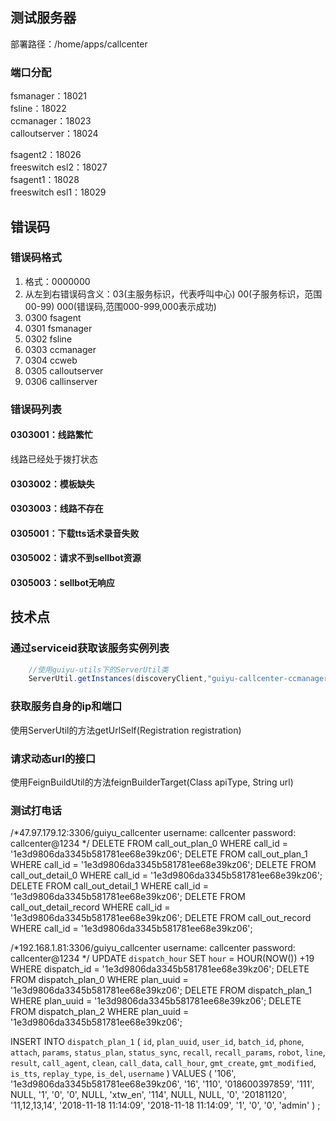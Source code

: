 ## 测试服务器 ##
部署路径：/home/apps/callcenter

### 端口分配 ###    
fsmanager：18021    
fsline：18022   
ccmanager：18023    
calloutserver：18024    

fsagent2：18026    
freeswitch esl2：18027    
fsagent1：18028    
freeswitch esl1：18029    
    
## 错误码 ##
### 错误码格式 ###
1. 格式：0000000
2. 从左到右错误码含义：03(主服务标识，代表呼叫中心) 00(子服务标识，范围00-99) 000(错误码,范围000-999,000表示成功)
3. 0300 fsagent
4. 0301 fsmanager
5. 0302 fsline
6. 0303 ccmanager
7. 0304 ccweb
8. 0305 calloutserver
9. 0306 callinserver

### 错误码列表 ###
#### 0303001：线路繁忙 ####
线路已经处于拨打状态
#### 0303002：模板缺失 ####
#### 0303003：线路不存在 ####
#### 0305001：下载tts话术录音失败 ####
#### 0305002：请求不到sellbot资源 ####
#### 0305003：sellbot无响应 ####

## 技术点 ##
###  通过serviceid获取该服务实例列表 ###
```java
    //使用guiyu-utils下的ServerUtil类
    ServerUtil.getInstances(discoveryClient,"guiyu-callcenter-ccmanager");
```

### 获取服务自身的ip和端口 ###
使用ServerUtil的方法getUrlSelf(Registration registration)

### 请求动态url的接口 ###
使用FeignBuildUtil的方法feignBuilderTarget(Class<T> apiType, String url)


### 测试打电话 ###


/*47.97.179.12:3306/guiyu_callcenter
  username: callcenter
    password: callcenter@1234
*/
DELETE FROM  call_out_plan_0 WHERE call_id = '1e3d9806da3345b581781ee68e39kz06';
DELETE FROM  call_out_plan_1 WHERE call_id = '1e3d9806da3345b581781ee68e39kz06';
DELETE FROM  call_out_detail_0 WHERE call_id = '1e3d9806da3345b581781ee68e39kz06';
DELETE FROM  call_out_detail_1 WHERE call_id = '1e3d9806da3345b581781ee68e39kz06';
DELETE FROM  call_out_detail_record WHERE call_id = '1e3d9806da3345b581781ee68e39kz06';
DELETE FROM  call_out_record WHERE call_id = '1e3d9806da3345b581781ee68e39kz06';


/*192.168.1.81:3306/guiyu_callcenter
  username: callcenter
    password: callcenter@1234
*/
UPDATE  `dispatch_hour`  SET `hour` =  HOUR(NOW()) +19  WHERE dispatch_id  = '1e3d9806da3345b581781ee68e39kz06';
DELETE FROM dispatch_plan_0 WHERE plan_uuid = '1e3d9806da3345b581781ee68e39kz06';
DELETE FROM dispatch_plan_1 WHERE plan_uuid = '1e3d9806da3345b581781ee68e39kz06';
DELETE FROM dispatch_plan_2 WHERE plan_uuid = '1e3d9806da3345b581781ee68e39kz06';

INSERT INTO `dispatch_plan_1` (
  `id`,
  `plan_uuid`,
  `user_id`,
  `batch_id`,
  `phone`,
  `attach`,
  `params`,
  `status_plan`,
  `status_sync`,
  `recall`,
  `recall_params`,
  `robot`,
  `line`,
  `result`,
  `call_agent`,
  `clean`,
  `call_data`,
  `call_hour`,
  `gmt_create`,
  `gmt_modified`,
  `is_tts`,
  `replay_type`,
  `is_del`,
  `username`
) 
VALUES
  (
    '106',
    '1e3d9806da3345b581781ee68e39kz06',
    '16',
    '110',
    '018600397859',
    '111',
    NULL,
    '1',
    '0',
    '0',
    NULL,
    'xtw_en',
    '114',
    NULL,
    NULL,
    '0',
    '20181120',
    '11,12,13,14',
    '2018-11-18 11:14:09',
    '2018-11-18 11:14:09',
    '1',
    '0',
    '0',
    'admin'
  ) ;

















